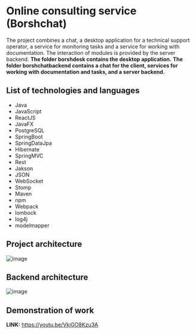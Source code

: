 # Online consulting service (Borshchat)
The project combines a chat, a desktop application for a technical support operator, 
a service for monitoring tasks and a service for working with documentation. 
The interaction of modules is provided by the server backend.
**The folder borshdesk contains the desktop application.** 
**The folder borshchatbackend contains a chat for the client, services for working with documentation and tasks, and a server backend.**
## List of technologies and languages
- Java
- JavaScript 
- ReactJS
- JavaFX 
- PostgreSQL 
- SpringBoot
- SpringDataJpa
- Hibernate 
- SpringMVC
- Rest
- Jakson
- JSON
- WebSocket
- Stomp
- Maven
- npm
- Webpack
- lombock
- log4j
- modelmapper
## Project architecture
![image](https://user-images.githubusercontent.com/60449878/125173266-0eebad80-e1c7-11eb-9bd9-e61f4d66b3c1.png)
## Backend architecture
![image](https://user-images.githubusercontent.com/60449878/125173317-6427bf00-e1c7-11eb-8be8-66fe46a4d330.png)
## Demonstration of work
**LINK:** https://youtu.be/VkjGO8Kzu3A
